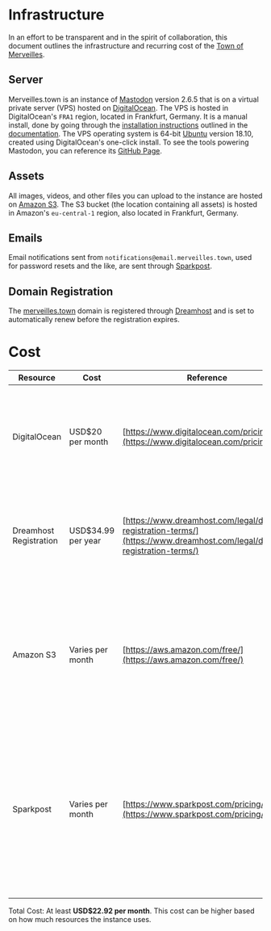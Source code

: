 # Infrastructure

In an effort to be transparent and in the spirit of collaboration, this document outlines the infrastructure and recurring cost of the [Town of Merveilles](https://merveilles.town).

## Server
Merveilles.town is an instance of [Mastodon](https://joinmastodon.org) version 2.6.5 that is on a virtual private server (VPS) hosted on [DigitalOcean](http://digitalocean.com/). The VPS is hosted in DigitalOcean's `FRA1` region, located in Frankfurt, Germany. It is a manual install, done by going through the [installation instructions](https://docs.joinmastodon.org/administration/installation/) outlined in the [documentation](https://docs.joinmastodon.org/). The VPS operating system is 64-bit [Ubuntu](https://www.ubuntu.com/) version 18.10, created using DigitalOcean's one-click install. To see the tools powering Mastodon, you can reference its [GitHub Page](https://github.com/tootsuite/mastodon).

## Assets
All images, videos, and other files you can upload to the instance are hosted on [Amazon S3](https://aws.amazon.com/s3/). The S3 bucket (the location containing all assets) is hosted in Amazon's `eu-central-1` region, also located in Frankfurt, Germany.

## Emails
Email notifications sent from `notifications@email.merveilles.town`, used for password resets and the like, are sent through [Sparkpost](https://www.sparkpost.com/).

## Domain Registration
The [merveilles.town](https://merveilles.town) domain is registered through [Dreamhost](https://dreamhost.com/) and is set to automatically renew before the registration expires.

# Cost
| Resource               | Cost               | Reference                                                                                                                | Notes                                                                                                                                                 |
|------------------------|--------------------|--------------------------------------------------------------------------------------------------------------------------|-------------------------------------------------------------------------------------------------------------------------------------------------------|
| DigitalOcean           | USD$20 per month   | [https://www.digitalocean.com/pricing/](https://www.digitalocean.com/pricing/)                                           | Droplets can be cheap, but Mastodon specifically needs at least 4Gb of memory to compile assets.                                                      |
| Dreamhost Registration | USD$34.99 per year | [https://www.dreamhost.com/legal/domain-registration-terms/](https://www.dreamhost.com/legal/domain-registration-terms/) | The .town top-level domain (TLD) is a bit more expensive to register than other TLDs.                                                                 |
| Amazon S3              | Varies per month   | [https://aws.amazon.com/free/](https://aws.amazon.com/free/)                                                             | The instance is currently on the free tier of S3, but you only pay as much as you use, which is based on the number of variables.                     |
| Sparkpost              | Varies per month   | [https://www.sparkpost.com/pricing/](https://www.sparkpost.com/pricing/)                                                 |  The free tier of SparkPost allows for 15000 emails sent per month, which we should be able to comfortably stay below with a smaller number of users. |
|                        |                    |                                                                                                                          |                                                                                                                                                       |
|                        |                    |                                                                                                                          |                                                                                                                                                       |

Total Cost: At least **USD$22.92 per month**. This cost can be higher based on how much resources the instance uses.
